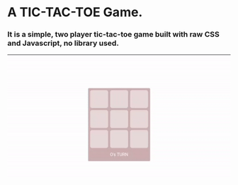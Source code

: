 # A TIC-TAC-TOE Game.

### It is a simple, two player tic-tac-toe game built with raw CSS and Javascript, no library used.

![demo.gif](/demo.gif "Text to show on mouseover")